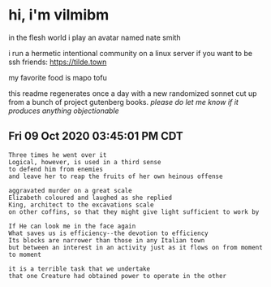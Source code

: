 # hi, i'm vilmibm

in the flesh world i play an avatar named nate smith

i run a hermetic intentional community on a linux server if you want to be ssh friends: https://tilde.town

my favorite food is mapo tofu

this readme regenerates once a day with a new randomized sonnet cut up from a bunch of project gutenberg books.
_please do let me know if it produces anything objectionable_

## Fri 09 Oct 2020 03:45:01 PM CDT

    Three times he went over it
    Logical, however, is used in a third sense
    to defend him from enemies
    and leave her to reap the fruits of her own heinous offense
    
    aggravated murder on a great scale
    Elizabeth coloured and laughed as she replied
    King, architect to the excavations scale
    on other coffins, so that they might give light sufficient to work by
    
    If He can look me in the face again
    What saves us is efficiency--the devotion to efficiency
    Its blocks are narrower than those in any Italian town
    but between an interest in an activity just as it flows on from moment to moment
    
    it is a terrible task that we undertake
    that one Creature had obtained power to operate in the other
